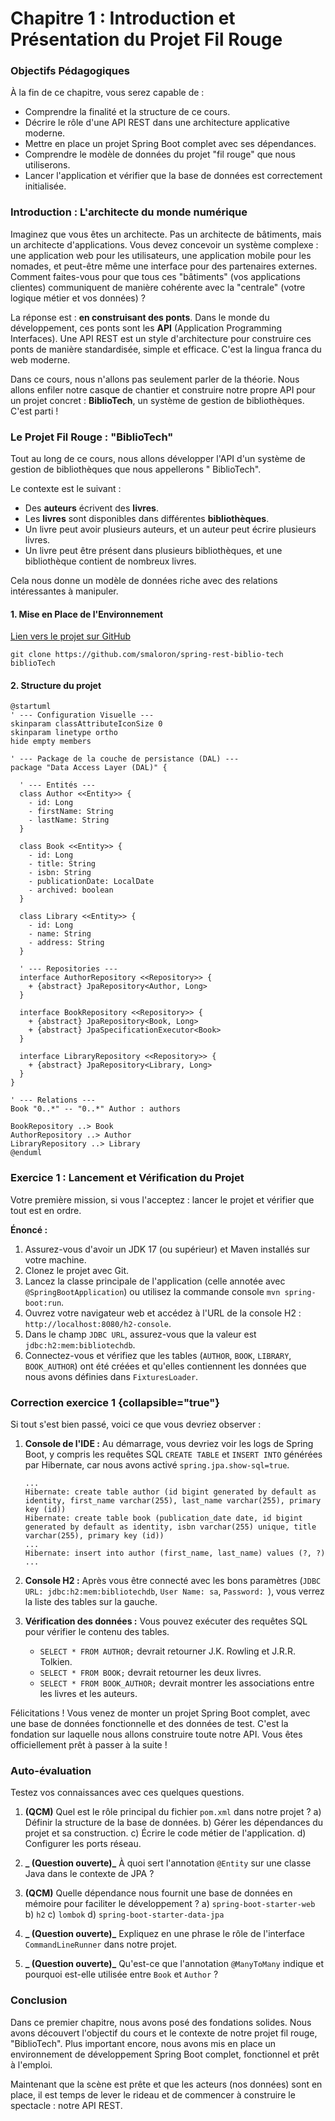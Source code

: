 # Chapitre 1 : Introduction et Présentation du Projet Fil Rouge

### Objectifs Pédagogiques

À la fin de ce chapitre, vous serez capable de :

- Comprendre la finalité et la structure de ce cours.
- Décrire le rôle d'une API REST dans une architecture applicative moderne.
- Mettre en place un projet Spring Boot complet avec ses dépendances.
- Comprendre le modèle de données du projet "fil rouge" que nous utiliserons.
- Lancer l'application et vérifier que la base de données est correctement initialisée.

### Introduction : L'architecte du monde numérique

Imaginez que vous êtes un architecte. Pas un architecte de bâtiments, mais un architecte d'applications. Vous devez
concevoir un système complexe : une application web pour les utilisateurs, une application mobile pour les nomades, et
peut-être même une interface pour des partenaires externes. Comment faites-vous pour que tous ces "bâtiments" (vos
applications clientes) communiquent de manière cohérente avec la "centrale" (votre logique métier et vos données) ?

La réponse est : **en construisant des ponts**. Dans le monde du développement, ces ponts sont les **API** (Application
Programming Interfaces). Une API REST est un style d'architecture pour construire ces ponts de manière standardisée,
simple et efficace. C'est la lingua franca du web moderne.

Dans ce cours, nous n'allons pas seulement parler de la théorie. Nous allons enfiler notre casque de chantier et
construire notre propre API pour un projet concret : **BiblioTech**, un système de gestion de bibliothèques. C'est
parti !

### Le Projet Fil Rouge : "BiblioTech"

Tout au long de ce cours, nous allons développer l'API d'un système de gestion de bibliothèques que nous appellerons "
BiblioTech".

Le contexte est le suivant :

- Des **auteurs** écrivent des **livres**.
- Les **livres** sont disponibles dans différentes **bibliothèques**.
- Un livre peut avoir plusieurs auteurs, et un auteur peut écrire plusieurs livres.
- Un livre peut être présent dans plusieurs bibliothèques, et une bibliothèque contient de nombreux livres.

Cela nous donne un modèle de données riche avec des relations intéressantes à manipuler.

#### 1. Mise en Place de l'Environnement

[Lien vers le projet sur GitHub](https://github.com/smaloron/spring-rest-biblio-tech)

```shell
git clone https://github.com/smaloron/spring-rest-biblio-tech biblioTech
```



#### 2. Structure du projet


```plantuml
@startuml
' --- Configuration Visuelle ---
skinparam classAttributeIconSize 0
skinparam linetype ortho
hide empty members

' --- Package de la couche de persistance (DAL) ---
package "Data Access Layer (DAL)" {

  ' --- Entités ---
  class Author <<Entity>> {
    - id: Long
    - firstName: String
    - lastName: String
  }

  class Book <<Entity>> {
    - id: Long
    - title: String
    - isbn: String
    - publicationDate: LocalDate
    - archived: boolean
  }
  
  class Library <<Entity>> {
    - id: Long
    - name: String
    - address: String
  }

  ' --- Repositories ---
  interface AuthorRepository <<Repository>> {
    + {abstract} JpaRepository<Author, Long>
  }
  
  interface BookRepository <<Repository>> {
    + {abstract} JpaRepository<Book, Long>
    + {abstract} JpaSpecificationExecutor<Book>
  }

  interface LibraryRepository <<Repository>> {
    + {abstract} JpaRepository<Library, Long>
  }
}

' --- Relations ---
Book "0..*" -- "0..*" Author : authors

BookRepository ..> Book
AuthorRepository ..> Author
LibraryRepository ..> Library
@enduml
```

### Exercice 1 : Lancement et Vérification du Projet

Votre première mission, si vous l'acceptez : lancer le projet et vérifier que tout est en ordre.

**Énoncé :**

1. Assurez-vous d'avoir un JDK 17 (ou supérieur) et Maven installés sur votre machine.
2. Clonez le projet avec Git.
3. Lancez la classe principale de l'application (celle annotée avec `@SpringBootApplication`) ou utilisez la 
   commande console `mvn spring-boot:run`.
4. Ouvrez votre navigateur web et accédez à l'URL de la console H2 : `http://localhost:8080/h2-console`.
5. Dans le champ `JDBC URL`, assurez-vous que la valeur est `jdbc:h2:mem:bibliotechdb`.
6. Connectez-vous et vérifiez que les tables (`AUTHOR`, `BOOK`, `LIBRARY`, `BOOK_AUTHOR`) ont été créées et qu'elles
   contiennent les données que nous avons définies dans `FixturesLoader`.

### Correction exercice 1 {collapsible="true"}

Si tout s'est bien passé, voici ce que vous devriez observer :

1. **Console de l'IDE :** Au démarrage, vous devriez voir les logs de Spring Boot, y compris les requêtes SQL
   `CREATE TABLE` et `INSERT INTO` générées par Hibernate, car nous avons activé `spring.jpa.show-sql=true`.

   ```text
   ...
   Hibernate: create table author (id bigint generated by default as identity, first_name varchar(255), last_name varchar(255), primary key (id))
   Hibernate: create table book (publication_date date, id bigint generated by default as identity, isbn varchar(255) unique, title varchar(255), primary key (id))
   ...
   Hibernate: insert into author (first_name, last_name) values (?, ?)
   ...
   ```

2. **Console H2 :** Après vous être connecté avec les bons paramètres (`JDBC URL: jdbc:h2:mem:bibliotechdb`,
   `User Name: sa`, `Password: `), vous verrez la liste des tables sur la gauche.


3. **Vérification des données :** Vous pouvez exécuter des requêtes SQL pour vérifier le contenu des tables.
    - `SELECT * FROM AUTHOR;` devrait retourner J.K. Rowling et J.R.R. Tolkien.
    - `SELECT * FROM BOOK;` devrait retourner les deux livres.
    - `SELECT * FROM BOOK_AUTHOR;` devrait montrer les associations entre les livres et les auteurs.

<note title="Bravo !">
<p>Félicitations ! Vous venez de monter un projet Spring Boot complet, avec une base de données fonctionnelle et des données de test. C'est la fondation sur laquelle nous allons construire toute notre API. Vous êtes officiellement prêt à passer à la suite !</p>
</note>

### Auto-évaluation

Testez vos connaissances avec ces quelques questions.

1. **(QCM)** Quel est le rôle principal du fichier `pom.xml` dans notre projet ?
   a) Définir la structure de la base de données.
   b) Gérer les dépendances du projet et sa construction.
   c) Écrire le code métier de l'application.
   d) Configurer les ports réseau.

2. **_ (Question ouverte)_** À quoi sert l'annotation `@Entity` sur une classe Java dans le contexte de JPA ?

3. **(QCM)** Quelle dépendance nous fournit une base de données en mémoire pour faciliter le développement ?
   a) `spring-boot-starter-web`
   b) `h2`
   c) `lombok`
   d) `spring-boot-starter-data-jpa`

4. **_ (Question ouverte)_** Expliquez en une phrase le rôle de l'interface `CommandLineRunner` dans notre projet.

5. **_ (Question ouverte)_** Qu'est-ce que l'annotation `@ManyToMany` indique et pourquoi est-elle utilisée entre `Book`
   et `Author` ?

### Conclusion

Dans ce premier chapitre, nous avons posé des fondations solides. Nous avons découvert l'objectif du cours et le
contexte de notre projet fil rouge, "BiblioTech". Plus important encore, nous avons mis en place un environnement de
développement Spring Boot complet, fonctionnel et prêt à l'emploi. 

Maintenant que la scène est prête et que les acteurs (nos données) sont en place, il est temps de lever le rideau et de
commencer à construire le spectacle : notre API REST. 